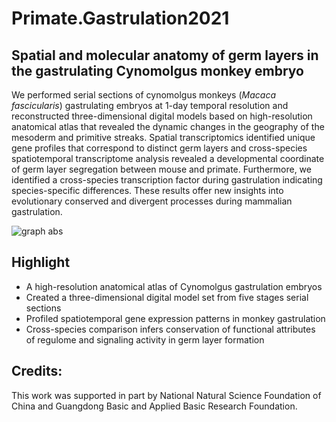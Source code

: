 # Primate.Gastrulation2021
## Spatial and molecular anatomy of germ layers in the gastrulating Cynomolgus monkey embryo

We performed serial sections of cynomolgus monkeys (*Macaca fascicularis*) gastrulating embryos at 1-day temporal resolution and reconstructed three-dimensional digital models based on high-resolution anatomical atlas that revealed the dynamic changes in the geography of the mesoderm and primitive streaks. Spatial transcriptomics identified unique gene profiles that correspond to distinct germ layers and cross-species spatiotemporal transcriptome analysis revealed a developmental coordinate of germ layer segregation between mouse and primate. Furthermore, we identified a cross-species transcription factor during gastrulation indicating species-specific differences. These results offer new insights into evolutionary conserved and divergent processes during mammalian gastrulation.

![graph abs](https://user-images.githubusercontent.com/96900032/151089646-486083a2-5faf-4fae-be22-ee81362b09a7.png)


## Highlight
* A high-resolution anatomical atlas of Cynomolgus gastrulation embryos 
* Created a three-dimensional digital model set from five stages serial sections
* Profiled spatiotemporal gene expression patterns in monkey gastrulation
* Cross-species comparison infers conservation of functional attributes of regulome and signaling activity in germ layer formation



## Credits:

This work was supported in part by National Natural Science Foundation of China and Guangdong Basic and Applied Basic Research Foundation. 
